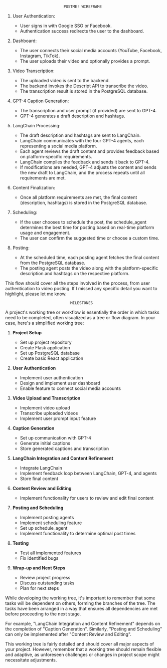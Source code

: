                               POSTME! WIREFRAME

1. User Authentication:
    - User signs in with Google SSO or Facebook.
    - Authentication success redirects the user to the dashboard.


2. Dashboard:
    - The user connects their social media accounts (YouTube, Facebook, Instagram, TikTok).
    - The user uploads their video and optionally provides a prompt.


3. Video Transcription:
    - The uploaded video is sent to the backend.
    - The backend invokes the Descript API to transcribe the video.
    - The transcription result is stored in the PostgreSQL database.


4. GPT-4 Caption Generation:
    - The transcription and user prompt (if provided) are sent to GPT-4.
    - GPT-4 generates a draft description and hashtags.


5. LangChain Processing:
    - The draft description and hashtags are sent to LangChain.
    - LangChain communicates with the four GPT-4 agents, each representing a social media platform.
    - Each agent reviews the draft content and provides feedback based on platform-specific requirements.
    - LangChain compiles the feedback and sends it back to GPT-4.
    - If modifications are needed, GPT-4 adjusts the content and sends the new draft to LangChain, and the process repeats until all requirements are met.


6. Content Finalization:
    - Once all platform requirements are met, the final content (description, hashtags) is stored in the PostgreSQL database.


7. Scheduling:
    - If the user chooses to schedule the post, the schedule_agent determines the best time for posting based on real-time platform usage and engagement.
    - The user can confirm the suggested time or choose a custom time.


8. Posting:
    - At the scheduled time, each posting agent fetches the final content from the PostgreSQL database.
    - The posting agent posts the video along with the platform-specific description and hashtags on the respective platform.

This flow should cover all the steps involved in the process, from user authentication to video posting. If I missed any specific detail you want to highlight, please let me know.

                                 MILESTONES

A project's working tree or workflow is essentially the order in which tasks need to be completed, often visualized as a tree or flow diagram. In your case, here's a simplified working tree:

1. **Project Setup**
   - Set up project repository
   - Create Flask application
   - Set up PostgreSQL database
   - Create basic React application

2. **User Authentication**
   - Implement user authentication
   - Design and implement user dashboard
   - Enable feature to connect social media accounts

3. **Video Upload and Transcription**
   - Implement video upload
   - Transcribe uploaded videos
   - Implement user prompt input feature

4. **Caption Generation**
   - Set up communication with GPT-4
   - Generate initial captions
   - Store generated captions and transcription

5. **LangChain Integration and Content Refinement**
   - Integrate LangChain
   - Implement feedback loop between LangChain, GPT-4, and agents
   - Store final content

6. **Content Review and Editing**
   - Implement functionality for users to review and edit final content

7. **Posting and Scheduling**
   - Implement posting agents
   - Implement scheduling feature
   - Set up schedule_agent
   - Implement functionality to determine optimal post times

8. **Testing**
   - Test all implemented features
   - Fix identified bugs

9. **Wrap-up and Next Steps**
   - Review project progress
   - Discuss outstanding tasks
   - Plan for next steps

While developing the working tree, it's important to remember that some tasks will be dependent on others, forming the branches of the tree. The tasks have been arranged in a way that ensures all dependencies are met before proceeding to the next stage. 

For example, "LangChain Integration and Content Refinement" depends on the completion of "Caption Generation". Similarly, "Posting and Scheduling" can only be implemented after "Content Review and Editing".

This working tree is fairly detailed and should cover all major aspects of your project. However, remember that a working tree should remain flexible and adaptive, as unforeseen challenges or changes in project scope might necessitate adjustments.